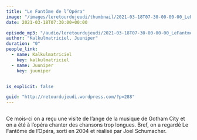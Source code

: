 ```yaml
---
title: "Le Fantôme de l’Opéra"
image: "/images/leretourdujeudi/thumbnail/2021-03-18T07-30-00-00-00_LeFantmedelOpra.jpg"
date: 2021-03-18T07:30:00+00:00

episode_mp3: "/audio/leretourdujeudi/2021-03-18T07-30-00-00-00_LeFantmedelOpra.mp3"
author: "Kalkulmatriciel, Juuniper"
duration: "0"
people_link: 
  - name: Kalkulmatriciel
    key: kalkulmatriciel
  - name: Juuniper
    key: juuniper


is_explicit: false

guid: "http://retourdujeudi.wordpress.com/?p=288"
---
```


<PodcastHeader/>

<!-- ECRIRE LA DESCRIPTION DE L'EPISODE SOUS CETTE LIGNE -->

<img src="/resources/leretourdujeudi/2021-03-18T07-30-00-00-00_LeFantmedelOpra/le-fantocc82me-de-lopecc81ra.png" alt="">



<p>Ce mois-ci on a reçu une visite de l’ange de la musique de Gotham City et on a été à l’opéra chanter des chansons trop longues. Bref, on a regardé Le Fantôme de l’Opéra, sorti en 2004 et réalisé par Joel Schumacher.</p>



<p></p>



 
<a href="" rel="nofollow"></a>
 



<p></p>


